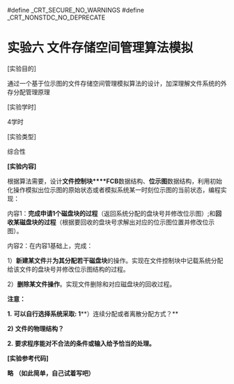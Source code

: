 #define   _CRT_SECURE_NO_WARNINGS
#define   _CRT_NONSTDC_NO_DEPRECATE





# 实验六  文件存储空间管理算法模拟 

 

[实验目的]

通过一个基于位示图的文件存储空间管理模拟算法的设计，加深理解文件系统的外存分配管理原理

[实验学时]

4学时

[实验类型]

综合性

**[实验内容]**  

根据算法需要，设计**文件控制块****FCB**数据结构、**位示图**数据结构，利用初始化操作模拟出位示图的原始状态或者模拟系统某一时刻位示图的当前状态，编程实现：

内容1：**完成申请****1****个磁盘块的过程**（返回系统分配的盘块号并修改位示图）;和**回收某磁盘块的过程**（根据要回收的盘块号求解出对应的位示图位置并修改位示图）。

 

内容2：在内容1基础上，完成：

1）**新建某文件**并**为其分配若干磁盘块**的操作。实现在文件控制块中记载系统分配给该文件的盘块号并修改位示图结构的过程。

2）**删除某文件操作**。实现文件删除和对应磁盘块的回收过程。

 

**注意：**

**1.**     **可以自行选择系统采取: 1****）连续分配或者离散分配方式？**

**2)** **文件的物理结构？**

**2.**     **要求程序能对不合法的条件或输入给予恰当的处理。**

**[实验参考代码]**

 

**略**  **（如此简单，自己试着写吧）**

